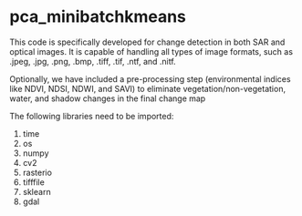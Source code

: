 # pca_minibatchkmeans

This code is specifically developed for change detection in both SAR and optical images. It is capable of handling all types of image formats, such as .jpeg, .jpg, .png, .bmp, .tiff, .tif, .ntf, and .nitf.

Optionally, we have included a pre-processing step (environmental indices like NDVI, NDSI, NDWI, and SAVI) to eliminate vegetation/non-vegetation, water, and shadow changes in the final change map

The following libraries need to be imported:
1. time
2. os
3. numpy
4. cv2
5. rasterio
6. tifffile
7. sklearn
8. gdal
